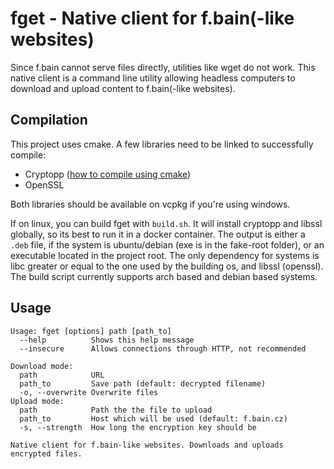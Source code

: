 # fget - Native client for f.bain(-like websites)
Since f.bain cannot serve files directly, utilities like wget do not work.
This native client is a command line utility allowing headless computers to
download and upload content to f.bain(-like websites).

## Compilation
This project uses cmake. A few libraries need to be linked to
successfully compile:
 - Cryptopp ([how to compile using cmake](https://cryptopp.com/wiki/CMake))
 - OpenSSL

Both libraries should be available on vcpkg if you're using windows.

If on linux, you can build fget with `build.sh`. It will install cryptopp and libssl 
globally, so its best to run it in a docker container. The output is either
a `.deb` file, if the system is ubuntu/debian (exe is in the fake-root folder),
or an executable located in the project root. The only dependency for systems is
libc greater or equal to the one used by the building os, and libssl (openssl).
The build script currently supports arch based and debian based systems.

## Usage
```
Usage: fget [options] path [path_to]
  --help          Shows this help message
  --insecure      Allows connections through HTTP, not recommended

Download mode:
  path            URL
  path_to         Save path (default: decrypted filename)
  -o, --overwrite Overwrite files
Upload mode:
  path            Path the the file to upload
  path_to         Host which will be used (default: f.bain.cz)
  -s, --strength  How long the encryption key should be

Native client for f.bain-like websites. Downloads and uploads encrypted files.
```